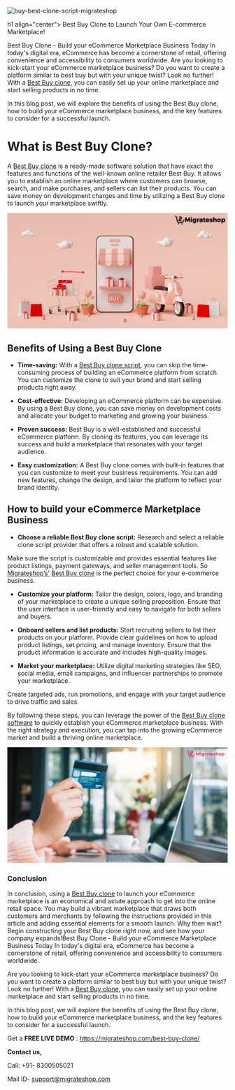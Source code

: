 ![buy-best-clone-script-migrateshop](https://github.com/migrateshop/best-buy-clone/assets/77200601/3513b9c5-b686-45dc-ac9a-6d0862e05011)

h1 align="center"> Best Buy Clone to Launch Your Own E-commerce Marketplace! </h1>


Best Buy Clone - Build your eCommerce Marketplace Business Today
In today's digital era, eCommerce has become a cornerstone of retail, offering convenience and accessibility to consumers worldwide.
Are you looking to kick-start your eCommerce marketplace business? Do you want to create a platform similar to best buy but with your unique twist? Look no further! With a [Best Buy clone](https://migrateshop.com/best-buy-clone/), you can easily set up your online marketplace and start selling products in no time.

 In this blog post, we will explore the benefits of using the Best Buy clone, how to build your eCommerce marketplace business, and the key features to consider for a successful launch.

# What is Best Buy Clone?
A [Best Buy clone](https://migrateshop.com/best-buy-clone/) is a ready-made software solution that have exact the features and functions of the well-known online retailer Best Buy. It allows you to establish an online marketplace where customers can browse, search, and make purchases, and sellers can list their products. You can save money on development charges and time by utilizing a Best Buy clone to launch your marketplace swiftly.

<div class="Box-sc-g0xbh4-0 iIZCet"><img alt=“bestbuyclonescript.png" src="https://github.com/migrateshop/best-buy-clone/blob/main/images/best-buy-clone-app.png" data-hpc="true" class="Box-sc-g0xbh4-0 kzRgrI"></div>

## Benefits of Using a Best Buy Clone
* **Time-saving:** With a [Best Buy clone script](https://migrateshop.com/best-buy-clone/), you can skip the time-consuming process of building an eCommerce platform from scratch. You can customize the clone to suit your brand and start selling products right away.

* **Cost-effective:** Developing an eCommerce platform can be expensive. By using a Best Buy clone, you can save money on development costs and allocate your budget to marketing and growing your business.

* **Proven success:** Best Buy is a well-established and successful eCommerce platform. By cloning its features, you can leverage its success and build a marketplace that resonates with your target audience.

* **Easy customization:** A Best Buy clone comes with built-in features that you can customize to meet your business requirements. You can add new features, change the design, and tailor the platform to reflect your brand identity.

## How to build your eCommerce Marketplace Business
* **Choose a reliable Best Buy clone script:** Research and select a reliable clone script provider that offers a robust and scalable solution. 

Make sure the script is customizable and provides essential features like product listings, payment gateways, and seller management tools.
 So [Migrateshop’s'](https://migrateshop.com/) [Best Buy clone](https://migrateshop.com/best-buy-clone/) is the perfect choice for your e-commerce business.

* **Customize your platform:** Tailor the design, colors, logo, and branding of your marketplace to create a unique selling proposition. 
Ensure that the user interface is user-friendly and easy to navigate for both sellers and buyers.
* **Onboard sellers and list products:** Start recruiting sellers to list their products on your platform. 
Provide clear guidelines on how to upload product listings, set pricing, and manage inventory.
Ensure that the product information is accurate and includes high-quality images.

* **Market your marketplace:** Utilize digital marketing strategies like SEO, social media, email campaigns, and influencer partnerships to promote your marketplace. 

Create targeted ads, run promotions, and engage with your target audience to drive traffic and sales.

By following these steps, you can leverage the power of the [Best Buy clone software](https://migrateshop.com/best-buy-clone/) to quickly establish your eCommerce marketplace business. With the right strategy and execution, you can tap into the growing eCommerce market and build a thriving online marketplace.

<div class="Box-sc-g0xbh4-0 iIZCet"><img alt=“bestbuyclonescript.png" src="https://github.com/migrateshop/best-buy-clone/blob/main/images/best-buy-clone.png" data-hpc="true" class="Box-sc-g0xbh4-0 kzRgrI"></div>

### Conclusion
In conclusion, using a [Best Buy clone](https://migrateshop.com/best-buy-clone/) to launch your eCommerce marketplace is an economical and astute approach to get into the online retail space. You may build a vibrant marketplace that draws both customers and merchants by following the instructions provided in this article and adding essential elements for a smooth launch. Why then wait? Begin constructing your Best Buy clone right now, and see how your company expands!Best Buy Clone - Build your eCommerce Marketplace Business Today
In today's digital era, eCommerce has become a cornerstone of retail, offering convenience and accessibility to consumers worldwide.

Are you looking to kick-start your eCommerce marketplace business? Do you want to create a platform similar to best buy but with your unique twist? Look no further! With a [Best Buy clone](https://migrateshop.com/best-buy-clone/), you can easily set up your online marketplace and start selling products in no time.

 In this blog post, we will explore the benefits of using the Best Buy clone, how to build your eCommerce marketplace business, and the key features to consider for a successful launch.

Get a **FREE LIVE DEMO** : https://migrateshop.com/best-buy-clone/

**Contact us,**

Call: +91- 8300505021

Mail ID- [support@migrateshop.com](mailto:support@migrateshop.com)

